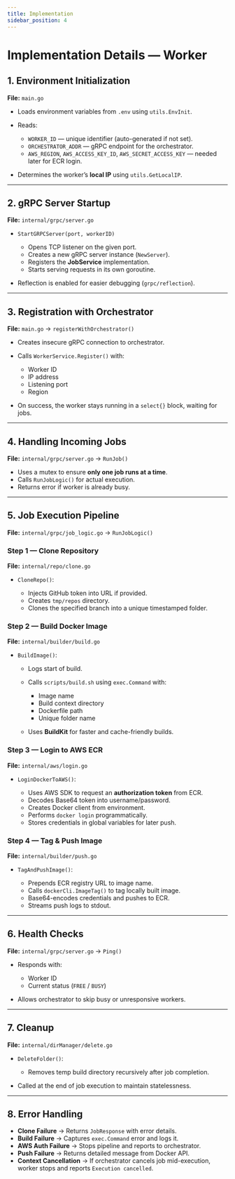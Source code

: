 ```yaml
---
title: Implementation
sidebar_position: 4
---
```


# **Implementation Details — Worker**

## **1. Environment Initialization**

**File:** `main.go`

* Loads environment variables from `.env` using `utils.EnvInit`.
* Reads:

  * `WORKER_ID` — unique identifier (auto-generated if not set).
  * `ORCHESTRATOR_ADDR` — gRPC endpoint for the orchestrator.
  * `AWS_REGION`, `AWS_ACCESS_KEY_ID`, `AWS_SECRET_ACCESS_KEY` — needed later for ECR login.
* Determines the worker’s **local IP** using `utils.GetLocalIP`.

---

## **2. gRPC Server Startup**

**File:** `internal/grpc/server.go`

* `StartGRPCServer(port, workerID)`

  * Opens TCP listener on the given port.
  * Creates a new gRPC server instance (`NewServer`).
  * Registers the **JobService** implementation.
  * Starts serving requests in its own goroutine.
* Reflection is enabled for easier debugging (`grpc/reflection`).

---

## **3. Registration with Orchestrator**

**File:** `main.go` → `registerWithOrchestrator()`

* Creates insecure gRPC connection to orchestrator.
* Calls `WorkerService.Register()` with:

  * Worker ID
  * IP address
  * Listening port
  * Region
* On success, the worker stays running in a `select{}` block, waiting for jobs.

---

## **4. Handling Incoming Jobs**

**File:** `internal/grpc/server.go` → `RunJob()`

* Uses a mutex to ensure **only one job runs at a time**.
* Calls `RunJobLogic()` for actual execution.
* Returns error if worker is already busy.

---

## **5. Job Execution Pipeline**

**File:** `internal/grpc/job_logic.go` → `RunJobLogic()`

### **Step 1 — Clone Repository**

**File:** `internal/repo/clone.go`

* `CloneRepo()`:

  * Injects GitHub token into URL if provided.
  * Creates `tmp/repos` directory.
  * Clones the specified branch into a unique timestamped folder.

### **Step 2 — Build Docker Image**

**File:** `internal/builder/build.go`

* `BuildImage()`:

  * Logs start of build.
  * Calls `scripts/build.sh` using `exec.Command` with:

    * Image name
    * Build context directory
    * Dockerfile path
    * Unique folder name
  * Uses **BuildKit** for faster and cache-friendly builds.

### **Step 3 — Login to AWS ECR**

**File:** `internal/aws/login.go`

* `LoginDockerToAWS()`:

  * Uses AWS SDK to request an **authorization token** from ECR.
  * Decodes Base64 token into username/password.
  * Creates Docker client from environment.
  * Performs `docker login` programmatically.
  * Stores credentials in global variables for later push.

### **Step 4 — Tag & Push Image**

**File:** `internal/builder/push.go`

* `TagAndPushImage()`:

  * Prepends ECR registry URL to image name.
  * Calls `dockerCli.ImageTag()` to tag locally built image.
  * Base64-encodes credentials and pushes to ECR.
  * Streams push logs to stdout.

---

## **6. Health Checks**

**File:** `internal/grpc/server.go` → `Ping()`

* Responds with:

  * Worker ID
  * Current status (`FREE` / `BUSY`)
* Allows orchestrator to skip busy or unresponsive workers.

---

## **7. Cleanup**

**File:** `internal/dirManager/delete.go`

* `DeleteFolder()`:

  * Removes temp build directory recursively after job completion.
* Called at the end of job execution to maintain statelessness.

---

## **8. Error Handling**

* **Clone Failure** → Returns `JobResponse` with error details.
* **Build Failure** → Captures `exec.Command` error and logs it.
* **AWS Auth Failure** → Stops pipeline and reports to orchestrator.
* **Push Failure** → Returns detailed message from Docker API.
* **Context Cancellation** → If orchestrator cancels job mid-execution, worker stops and reports `Execution cancelled`.

